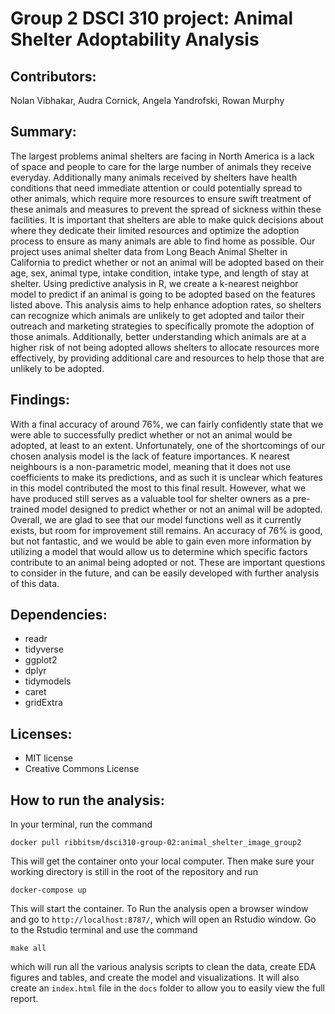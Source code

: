 # Group 2 DSCI 310 project: Animal Shelter Adoptability Analysis
## Contributors:
Nolan Vibhakar, Audra Cornick, Angela Yandrofski, Rowan Murphy

## Summary:
The largest problems animal shelters are facing in North America is a lack of space and people to care for the large number of animals they receive everyday. Additionally many animals received by shelters have health conditions that need immediate attention or could potentially spread to other animals, which require more resources to ensure swift treatment of these animals and measures to prevent the spread of sickness within these facilities. It is important that shelters are able to make quick decisions about where they dedicate their limited resources and optimize the adoption process to ensure as many animals are able to find home as possible.
Our project uses animal shelter data from Long Beach Animal Shelter in California to predict whether or not an animal will be adopted based on their age, sex, animal type, intake condition, intake type, and length of stay at shelter. Using predictive analysis in R, we create a k-nearest neighbor model to predict if an animal is going to be adopted based on the features listed above. 
This analysis aims to help enhance adoption rates, so shelters can recognize which animals are unlikely to get adopted and tailor their outreach and marketing strategies to specifically promote the adoption of those animals. Additionally, better understanding which animals are at a higher risk of not being adopted allows shelters to allocate resources more effectively, by providing additional care and resources to help those that are unlikely to be adopted.

## Findings:
With a final accuracy of around 76%, we can fairly confidently state that we were able to successfully predict whether or not an animal would be adopted, at least to an extent. Unfortunately, one of the shortcomings of our chosen analysis model is the lack of feature importances. K nearest neighbours is a non-parametric model, meaning that it does not use coefficients to make its predictions, and as such it is unclear which features in this model contributed the most to this final result. However, what we have produced still serves as a valuable tool for shelter owners as a pre-trained model designed to predict whether or not an animal will be adopted. Overall, we are glad to see that our model functions well as it currently exists, but room for improvement still remains. An accuracy of 76% is good, but not fantastic, and we would be able to gain even more information by utilizing a model that would allow us to determine which specific factors contribute to an animal being adopted or not. These are important questions to consider in the future, and can be easily developed with further analysis of this data.

## Dependencies:
- readr
- tidyverse
- ggplot2
- dplyr
- tidymodels
- caret
- gridExtra

## Licenses:
- MIT license
- Creative Commons License

## How to run the analysis:
In your terminal, run the command

`docker pull ribbitsm/dsci310-group-02:animal_shelter_image_group2`

This will get the container onto your local computer. Then make sure your working directory is still in the root of the repository and run

`docker-compose up`

This will start the container. To Run the analysis open a browser window and go to `http://localhost:8787/`, which will open an Rstudio window. Go to the Rstudio terminal and use the command

`make all`

which will run all the various analysis scripts to clean the data, create EDA figures and tables, and create the model and visualizations. It will also create an `index.html` file in the `docs` folder to allow you to easily view the full report.

